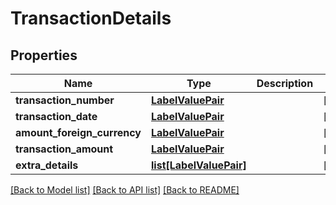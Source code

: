 # TransactionDetails

## Properties
Name | Type | Description | Notes
------------ | ------------- | ------------- | -------------
**transaction_number** | [**LabelValuePair**](LabelValuePair.md) |  | [optional] 
**transaction_date** | [**LabelValuePair**](LabelValuePair.md) |  | [optional] 
**amount_foreign_currency** | [**LabelValuePair**](LabelValuePair.md) |  | [optional] 
**transaction_amount** | [**LabelValuePair**](LabelValuePair.md) |  | [optional] 
**extra_details** | [**list[LabelValuePair]**](LabelValuePair.md) |  | [optional] 

[[Back to Model list]](../README.md#documentation-for-models) [[Back to API list]](../README.md#documentation-for-api-endpoints) [[Back to README]](../README.md)


